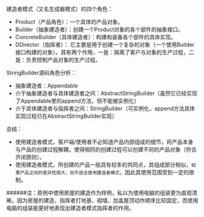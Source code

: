 建造者模式（又名生成器模式）的四个角色：
- Product（产品角色）：一个具体的产品对象。
- Builder（抽象建造者）：创建一个Product对象的各个部件的抽象接口。
- ConcreteBuilder（具体建造者）：构建和装备各个部件的具体实现。
- DDirector（指挥者）： 它主要是用于创建一个复杂的对象（一个使用Builder接口构建的对象）。其有两个作用，一是：隔离了客户与对象的生产过程，二是：负责控制产品对象的生产过程。

StringBuilder源码角色分析：
- 抽象建造者：Appendable 
- 介于抽象建造者与具体建造者之间：AbstractStringBuilder（虽然它已经实现了Appendable里的append方法，但不能被实例化）
- 介于具体建造者与指挥者之间：StringBuilder（可实例化，append方法具体实现过程已在AbstractStringBuilder实现）

总结：
- 使用建造者模式，客户端/使用者不必知道产品内部组成的细节，将产品本身与产品的创建过程解耦，使得相同的创建过程可以创建不同的产品对象（符合开闭原则）。
- 使用建造者模式，所创建的产品一般具有较多的共同点，其组成部分相似，`如果产品之间的差异性很大，则不适合使用建造者模式`，因此其使用范围受到一定的限制。

######注：原例中使用房屋的建造作为样例，私以为使用电脑的组装更为直观清晰。因为房屋的建造，指挥者打地基、砌墙、加盖屋顶动作顺序比较固定，而使用电脑的组装能更好地表现出建造者模式指挥者的作用。
